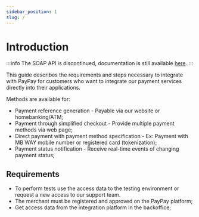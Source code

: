 ```yaml
---
sidebar_position: 1
slug: /
---
```


# Introduction

:::info
The SOAP API is discontinued, documentation is still available [here](../../soap/ ":ignore").
:::

This guide describes the requirements and steps necessary to integrate with PayPay for customers who want to integrate our payment services directly into their applications.

Methods are available for:

- Payment reference generation - Payable via our website or homebanking/ATM;
- Payment through simplified checkout - Provide multiple payment methods via web page;
- Direct payment with payment method specification - Ex: Payment with MB WAY mobile number or registered card (tokenization);
- Payment status notification - Receive real-time events of changing payment status;

## Requirements

- To perform tests use the access data to the testing environment or request a new access to our support team.
- The merchant must be registered and approved on the PayPay platform;
- Get access data from the integration platform in the backoffice;
